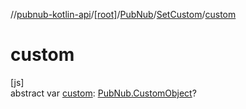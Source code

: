 //[pubnub-kotlin-api](../../../../index.md)/[[root]](../../index.md)/[PubNub](../index.md)/[SetCustom](index.md)/[custom](custom.md)

# custom

[js]\
abstract var [custom](custom.md): [PubNub.CustomObject](../-custom-object/index.md)?
